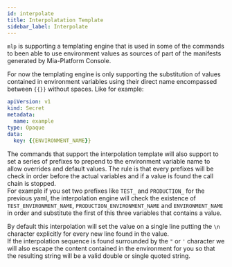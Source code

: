 ```yaml
---
id: interpolate
title: Interpolatation Template
sidebar_label: Interpolate
---
```


`mlp` is supporting a templating engine that is used in some of the commands to been able to use environment values
as sources of part of the manifests generated by Mia-Platform Console.

For now the templating engine is only supporting the substitution of values contained in environment variables
using their direct name encompassed between `{{}}` without spaces. Like for example:

```yaml
apiVersion: v1
kind: Secret
metadata:
  name: example
type: Opaque
data:
  key: {{ENVIRONMENT_NAME}}
```

The commands that support the interpolation template will also support to set a series of prefixes to prepend to the
environment variable name to allow overrides and default values. The rule is that every prefixes will be check in
order before the actual variables and if a value is found the call chain is stopped.  
For example if you set two prefixes like `TEST_` and `PRODUCTION_` for the previous yaml, the interpolation engine
will check the existence of `TEST_ENVIRONMENT_NAME`, `PRODUCTION_ENVIRONMENT_NAME` and `ENVIRONMENT_NAME` in order
and substitute the first of this three variables that contains a value.

By default this interpolation will set the value on a single line putting the `\n` character explicitly for every
new line found in the value.  
If the interpolation sequence is found surrounded by the `"` or `'` character we will also escape the content contained
in the environment for you so that the resulting string will be a valid double or single quoted string.
